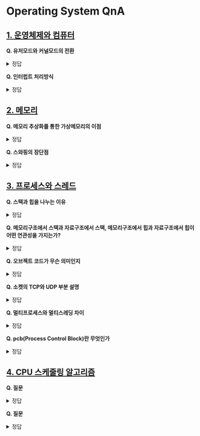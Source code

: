 # Operating System QnA

## [1. 운영체제와 컴퓨터](https://github.com/DE-multi/CS_study/blob/main/Operating%20System/1.%20%EC%9A%B4%EC%98%81%EC%B2%B4%EC%A0%9C%EC%99%80%20%EC%BB%B4%ED%93%A8%ED%84%B0.md)  
  
**Q. 유저모드와 커널모드의 전환**  
<details>
<summary>정답</summary>
<br>  

컴퓨터의 보안을 위해서 커널모드와 유저모드로 나누어 운영체제의 중추적인 역할을 하는 커널에 접근하고 수정할 수 있는 권한을 제한한다.  
유저모드 = 일반 권한  
커널모드 = 관리자 권한  
이라고 생각하면 된다.   

커널모드에선 커널을 직접 수정할 수 있고 모든 파일에 접근하여 수정,삭제 등을 할 수 있다.  

유저모드에서 커널모드로의 전환은 **시스템콜**을 호출하여 진행한다.  
유저프로그램이 I/O요청을 하면 (올바른 I/O요청 인지 확인 후) modebit가 1에서 0으로 바뀌어 커널모드로 변환되어 실행한 후   
다시 modebit를 0에서 1로 바뀌어 유저모드로 전환한다.  

</details>

**Q. 인터럽트 처리방식**  
<details>
<summary>정답</summary>
<br>  
  
인터럽트란 어떤 신호가 들어왔을때 CPU를 잠시 중단하는 것이다.  
CPU는 기계어로 쓰인 컴퓨터 프로그램의 명령어를 해석하여 실행하고 외부에서 정보를 입력받아,이를 기억하고, 연산하며, 결과를 외부로 출력한다.  
이러한 과정중에 인터럽트가 발생하면 원래 하던 작업(주프로그램)을 중지하고 **인터럽트 서비스루틴**을 실행하여 인터럽트 처리 후 다시 주 프로그램으로 복귀한다.  
![image](https://user-images.githubusercontent.com/108858076/209749396-2756ff82-6e9b-4613-916b-21be707f4b71.png)  

참고 : https://m.blog.naver.com/PostView.naver?isHttpsRedirect=true&blogId=scw0531&logNo=220650635893

</details>

## [2. 메모리](https://github.com/DE-multi/CS_study/blob/main/Operating%20System/2.%20%EB%A9%94%EB%AA%A8%EB%A6%AC.md)  
  
**Q. 메모리 추상화를 통한 가상메모리의 이점**  
<details>
<summary>정답</summary>
<br>  

메모리 추상화  
- 컴퓨터 과학에서 추상화란 복잡한 자료, 모듈, 시스템 등으로 부터 핵심적인 개념 또는 기능을 간추려 내는 것을 말한다.
- 메모리 추상화는 물리 메모리를 추상화하여 물리 메모리가 갖는 핵심적인 기능만을 가져와 단순화 시켜 같은 기능을 할 수 있는 가상의 메모리를 만들 수 있다.  
  
추상화를 통한 가상 메모리의 이점
- 실제 물리 메모리의 작동방식이나 원리 등을 정확히 알지 못해도 메모리의 기능을 사용할 수 있게 된다.
- 가상 메모리는 프로세스가 실행되는 데 필요한 핵심적인 기능들만 적재하여 공간을 더 효율적으로 사용할 수 있게 되어 동시에 많은 프로세스를 실행 할 수 있다.
- 프로그램을 메모리에 올리고 스왑 하는 필요한 입출력 횟수가 줄어든다.
- 

</details>

**Q. 스와핑의 장단점**  
<details>
<summary>정답</summary>
<br>  

장점   
- RAM이 가득 찼을 때 보조 공간 제공
- 물리 메모리의 제약을 덜 받을 수 있고 동시에 많은 프로그램을 구동 할 수 있다.
- 결과적으로 하드디스크에서 데이터를 가져오기 때문에 RAM 만큼의 속도는 내지 못하지만 처음부터 하드 디스크에서 가져오는 것 보다는 빠른 속도 제공  

단점
- 파티션 크기를 유동적으로 조정할 수 없기 때문에 하드 디스크 용량을 차지하게 됨
- 과도하게 스와핑이 발생할 시 오히려 성능 저하가 일어나게 됨
</details>

## [3. 프로세스와 스레드](https://github.com/DE-multi/CS_study/blob/main/Operating%20System/%ED%94%84%EB%A1%9C%EC%84%B8%EC%8A%A4%EC%99%80%20%EC%8A%A4%EB%A0%88%EB%93%9C.md)  
  
  
**Q. 스택과 힙을 나누는 이유**  
<details>
<summary>정답</summary>
<br>  
스텍과 힙의 정확한 차이점
- 스텍은 접근이 매우빠르고 변수를 명시적으로 할당 해제할 필요가없다 (컴파일러에 의해 메모리가 햊제 할당이 된다)
- 힙은 동적으로 메모리를 할당할 때 사용된다. (프로그래머가 직접 할당시킴) 

스텍과 힙을 나눈이유
- 스텍은 매우빠르게 접근이 가능하고 메모리의 낭비된 공간이 없이 사용가능하다. 스텍의 의미대로 차례대로 쌓기때문

- 힙은 사용자가 따로 할당 관리를 해서 사용해야 한다 때문에 스택보다 느리게 할당된다 용량은 크지만 단편화의 위험이있다 

힙의 장점을 포함한 스텍을 구현할수없는 이유는
- 스텍의 특성상 데이터의 접근하는 부분이 top뿐이다
- top은 스텍의 활성레코드가 저장될수있는 이유이고 자료구조를 적용할수있는 이유이며 함수가 실행 중일때만 접근 가능한 공간이다 즉 중간에 접근이 불가능하다
- 힙은 포인터로 해당데이터의 접근이 하능하다

프로그램 상에서 얼마나 메모리가 필요할지 모르는 상태이며 미리모두 할당해 놓는 것은 쓰이지 않는 메모리까지 할당하는 것으로 비효율적이기에 스텍과 힙을 나누어 할당하는 것이다


</details>
  
**Q. 메모리구조에서 스택과 자료구조에서 스택, 메모리구조에서 힙과 자료구조에서 힙이 어떤 연관성을 가지는가?**  
<details>
<summary>정답</summary>
<br>  
정확하게 같은 내용이며 메모리구조의 스텍과 힙은 영역을 뜻하는말이고 이 영역 안에 자료구조가 포함이 된 것 입니다 스텍영역안에는 스텍의 자료구조가 힙 영역 안에는 힙 자료구조가 있으므로 메모리구조 속 각 영역안에 각 자료구조들이 존재한다고 이해하시면 좋습니다
</details>
  
**Q. 오브젝트 코드가 무슨 의미인지** 
<details>
<summary>정답</summary>
<br>  
목적코드 = 오브젝트코드 = 목적모듈 (모두같은 뜻으로 사용됩니다)
- 컴파일러 또는 어셈블러에 의해 생성되는 코드
- 컴파일러나 어셈블러가 소스 코드를 컴파일 또는 어셈블해서 생성하는 파일
- 기계어나 또는 그에 준하는 RTL과 같이 이진 코드로 이루어짐
</details>

**Q. 소켓의 TCP와 UDP 부분 설명** 
<details>
<summary>정답</summary>
<br>

## TCP 
- 인터넷상의 데이터를 메세지릐 형태로 보내기 위해 IP와 함께 사용하고 프로토콜
- 인터넷환경에서 기본으로 사용한다
- 서버 소켓은 연결만을 담당한다 
- 서버 클라이언트는 1대1로 연결된다
- 스트림 전송으로 전송 데이터 크기가 무제한이다
- 패킷(데이터조각)의 대한 응답을 하기때문에 성능이 낮다

## UDP
- 데이터를 데이터그램 단위로 처리하는 프로토콜
- 비연결형 프로토콜
- 정보를 주고 받을 떄 정보를 보내거나 받는다는 신호절차를 거치지 않는다
- 신뢰성이 낮다
- TCP보다 속도가 빠르다
- 파일전송과 같은 신뢰성이 필요한 서비스보다 성능이 중요시 되는 경우에 사용된다
</details>

**Q. 멀티프로세스와 멀티스레딩 차이** 
<details>
<summary>정답</summary>
<br>  

## 차이점
- 멀티 프로세스로 실행되는 작업을 멀티 스레드로 실행할경우 프로세스에 자원을 할당하는 비용이적다
- 스레드는 프로세스 내의 메모리를 공유하기 때문에 멀티프로세스와 달리 공유 자원 할당의 소모가 줄어든다
- 프로세스 보다 스레드간의 통신비용이 적게 든다
- 프로세스간의 컨텍스트 스위칭 보다 스레드간의 컨텍스트 스위칭은 스텍영역만 처리하면 되기 때문에 스피드가 빠르다
- 프로세스가 스레드보다 공유하는 자원이적고 독립적이기에 더 신뢰성이 보장된다
</details>

**Q.  pcb(Process Control Block)란 무엇인가** 
<details>
<summary>정답</summary>
<br>

- PCB는 운영체제가 프로세스를 제어하기위해 정보를 저장해 놓는 곳으로 프로세스의 상태정보를 저장하는 구조체이다
- PCB는 프로세스 생성 시 만들어지며 주기억 장치에 유지된다
- 컨텍스트 스위칭에 필요한 정보들을 저장하고 문맥교환할때 교환한다
- 프로세스 제어블록 이라고도 한다 
</details>


## [4. CPU 스케줄링 알고리즘]()  
  
**Q. 질문**  
<details>
<summary>정답</summary>
<br>  

</details>

**Q. 질문**  
<details>
<summary>정답</summary>
<br>  

</details>
